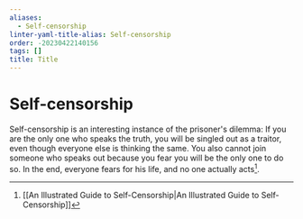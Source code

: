 ```yaml
---
aliases:
  - Self-censorship
linter-yaml-title-alias: Self-censorship
order: -20230422140156
tags: []
title: Title
---
```


# Self-censorship

Self-censorship is an interesting instance of the prisoner's dilemma: If you are the only one who speaks the truth, you will be singled out as a traitor, even though everyone else is thinking the same. You also cannot join someone who speaks out because you fear you will be the only one to do so. In the end, everyone fears for his life, and no one actually acts[^1].

[^1]: [[An Illustrated Guide to Self-Censorship|An Illustrated Guide to Self-Censorship]]